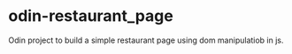 # odin-restaurant_page
Odin project to build a simple restaurant page using dom manipulatiob in js.
